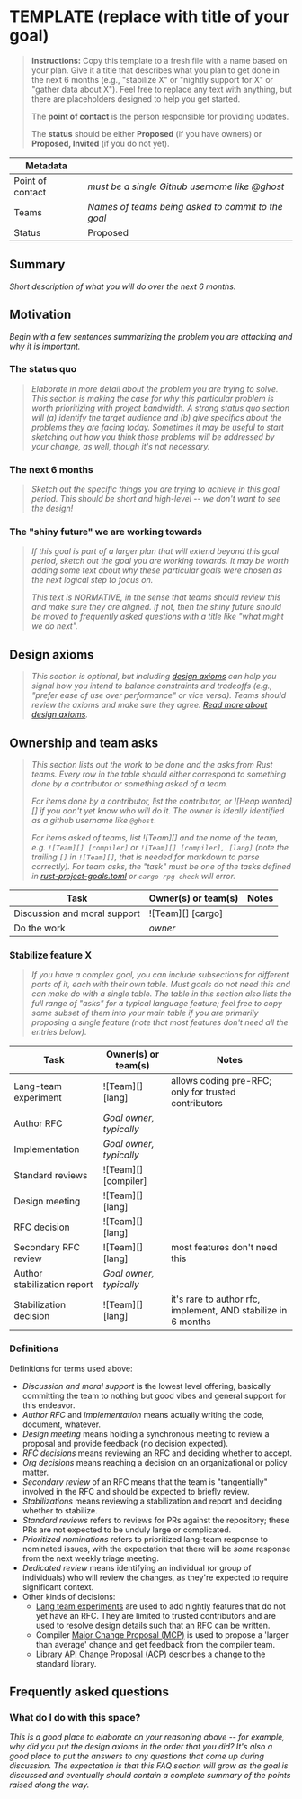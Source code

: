 # TEMPLATE (replace with title of your goal)

> **Instructions:** Copy this template to a fresh file with a name based on your plan.
> Give it a title that describes what you plan to get done in the next 6 months
> (e.g., "stabilize X" or "nightly support for X" or "gather data about X").
> Feel free to replace any text with anything, but there are placeholders
> designed to help you get started.
>
> The **point of contact** is the person responsible for providing updates.
>
> The **status** should be either **Proposed** (if you have owners)
> or **Proposed, Invited** (if you do not yet).

| Metadata         |                                                    |
|------------------|----------------------------------------------------|
| Point of contact | *must be a single Github username like @ghost*     |
| Teams            | *Names of teams being asked to commit to the goal* |
| Status           | Proposed                                           |

## Summary

*Short description of what you will do over the next 6 months.*

## Motivation

*Begin with a few sentences summarizing the problem you are attacking and why it is important.*

### The status quo

> *Elaborate in more detail about the problem you are trying to solve. This section is making the case for why this particular problem is worth prioritizing with project bandwidth. A strong status quo section will (a) identify the target audience and (b) give specifics about the problems they are facing today. Sometimes it may be useful to start sketching out how you think those problems will be addressed by your change, as well, though it's not necessary.*

### The next 6 months

> *Sketch out the specific things you are trying to achieve in this goal period. This should be short and high-level -- we don't want to see the design!*

### The "shiny future" we are working towards

> *If this goal is part of a larger plan that will extend beyond this goal period, sketch out the goal you are working towards. It may be worth adding some text about why these particular goals were chosen as the next logical step to focus on.*
>
> *This text is NORMATIVE, in the sense that teams should review this and make sure they are aligned. If not, then the shiny future should be moved to frequently asked questions with a title like "what might we do next".*

## Design axioms

> *This section is optional, but including [design axioms][da] can help you signal how you intend to balance constraints and tradeoffs (e.g., "prefer ease of use over performance" or vice versa). Teams should review the axioms and make sure they agree. [Read more about design axioms][da].*

[da]: ../about/design_axioms.md

## Ownership and team asks

> *This section lists out the work to be done and the asks from Rust teams. Every row in the table should either correspond to something done by a contributor or something asked of a team.*
>
> *For items done by a contributor, list the contributor, or ![Heap wanted][] if you don't yet know who will do it. The owner is ideally identified as a github username like `@ghost`.*
>
> *For items asked of teams, list ![Team][] and the name of the team, e.g. `![Team][] [compiler]` or `![Team][] [compiler], [lang]` (note the trailing `[]` in `![Team][]`, that is needed for markdown to parse correctly). For team asks, the "task" must be one of the tasks defined in [rust-project-goals.toml](../rust-project-goals.toml) or `cargo rpg check` will error.*

| Task                         | Owner(s) or team(s) | Notes |
|------------------------------|---------------------|-------|
| Discussion and moral support | ![Team][] [cargo]   |       |
| Do the work                  | *owner*             |       |

### Stabilize feature X

> *If you have a complex goal, you can include subsections for different parts of it, each with their own table. Must goals do not need this and can make do with a single table. The table in this section also lists the full range of "asks" for a typical language feature; feel free to copy some subset of them into your main table if you are primarily proposing a single feature (note that most features don't need all the entries below).*

| Task                        | Owner(s) or team(s)     | Notes                                                         |
|-----------------------------|-------------------------|---------------------------------------------------------------|
| Lang-team experiment        | ![Team][] [lang]        | allows coding pre-RFC; only for trusted contributors          |
| Author RFC                  | *Goal owner, typically* |                                                               |
| Implementation              | *Goal owner, typically* |                                                               |
| Standard reviews            | ![Team][] [compiler]    |                                                               |
| Design meeting              | ![Team][] [lang]        |                                                               |
| RFC decision                | ![Team][] [lang]        |                                                               |
| Secondary RFC review        | ![Team][] [lang]        | most features don't need this                                 |
| Author stabilization report | *Goal owner, typically* |                                                               |
| Stabilization decision      | ![Team][] [lang]        | it's rare to author rfc, implement, AND stabilize in 6 months |

### Definitions

Definitions for terms used above:

* *Discussion and moral support* is the lowest level offering, basically committing the team to nothing but good vibes and general support for this endeavor.
* *Author RFC* and *Implementation* means actually writing the code, document, whatever.
* *Design meeting* means holding a synchronous meeting to review a proposal and provide feedback (no decision expected).
* *RFC decisions* means reviewing an RFC and deciding whether to accept.
* *Org decisions* means reaching a decision on an organizational or policy matter.
* *Secondary review* of an RFC means that the team is "tangentially" involved in the RFC and should be expected to briefly review.
* *Stabilizations* means reviewing a stabilization and report and deciding whether to stabilize.
* *Standard reviews* refers to reviews for PRs against the repository; these PRs are not expected to be unduly large or complicated.
* *Prioritized nominations* refers to prioritized lang-team response to nominated issues, with the expectation that there will be *some* response from the next weekly triage meeting.
* *Dedicated review* means identifying an individual (or group of individuals) who will review the changes, as they're expected to require significant context.
* Other kinds of decisions:
    * [Lang team experiments](https://lang-team.rust-lang.org/how_to/experiment.html) are used to add nightly features that do not yet have an RFC. They are limited to trusted contributors and are used to resolve design details such that an RFC can be written.
    * Compiler [Major Change Proposal (MCP)](https://forge.rust-lang.org/compiler/mcp.html) is used to propose a 'larger than average' change and get feedback from the compiler team.
    * Library [API Change Proposal (ACP)](https://std-dev-guide.rust-lang.org/development/feature-lifecycle.html) describes a change to the standard library.

## Frequently asked questions

### What do I do with this space?

*This is a good place to elaborate on your reasoning above -- for example, why did you put the design axioms in the order that you did? It's also a good place to put the answers to any questions that come up during discussion. The expectation is that this FAQ section will grow as the goal is discussed and eventually should contain a complete summary of the points raised along the way.*
